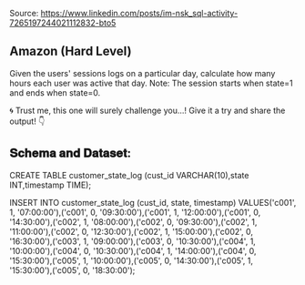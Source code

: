 Source: <https://www.linkedin.com/posts/im-nsk_sql-activity-7265197244021112832-bto5>

## Amazon (Hard Level)

Given the users' sessions logs on a particular day, calculate how many hours each user was active that day. Note: The session starts when state=1 and ends when state=0.

🌀 Trust me, this one will surely challenge you...! Give it a try and share the output! 👇

## 𝐒𝐜𝐡𝐞𝐦𝐚 𝐚𝐧𝐝 𝐃𝐚𝐭𝐚𝐬𝐞𝐭:

CREATE TABLE customer_state_log (cust_id VARCHAR(10),state INT,timestamp TIME);

INSERT INTO customer_state_log (cust_id, state, timestamp) VALUES('c001', 1, '07:00:00'),('c001', 0, '09:30:00'),('c001', 1, '12:00:00'),('c001', 0, '14:30:00'),('c002', 1, '08:00:00'),('c002', 0, '09:30:00'),('c002', 1, '11:00:00'),('c002', 0, '12:30:00'),('c002', 1, '15:00:00'),('c002', 0, '16:30:00'),('c003', 1, '09:00:00'),('c003', 0, '10:30:00'),('c004', 1, '10:00:00'),('c004', 0, '10:30:00'),('c004', 1, '14:00:00'),('c004', 0, '15:30:00'),('c005', 1, '10:00:00'),('c005', 0, '14:30:00'),('c005', 1, '15:30:00'),('c005', 0, '18:30:00');

